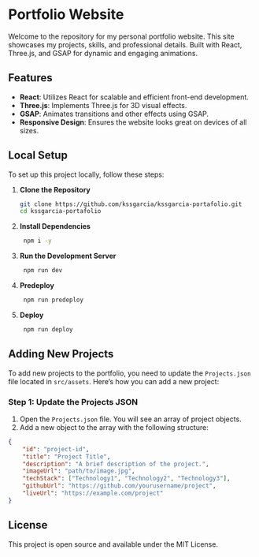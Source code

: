 # Portfolio Website

Welcome to the repository for my personal portfolio website. This site showcases my projects, skills, and professional details. Built with React, Three.js, and GSAP for dynamic and engaging animations.

## Features

- **React**: Utilizes React for scalable and efficient front-end development.
- **Three.js**: Implements Three.js for 3D visual effects.
- **GSAP**: Animates transitions and other effects using GSAP.
- **Responsive Design**: Ensures the website looks great on devices of all sizes.

## Local Setup

To set up this project locally, follow these steps:

1. **Clone the Repository**
   ```bash
   git clone https://github.com/kssgarcia/kssgarcia-portafolio.git
   cd kssgarcia-portafolio
   ```

2. **Install Dependencies**
   ```bash
    npm i -y
   ```
3. **Run the Development Server**
   ```bash
    npm run dev
   ```
4. **Predeploy**
   ```bash
    npm run predeploy
   ```
5. **Deploy**
   ```bash
    npm run deploy
   ```
## Adding New Projects

To add new projects to the portfolio, you need to update the `Projects.json` file located in `src/assets`. Here’s how you can add a new project:

### Step 1: Update the Projects JSON

1. Open the `Projects.json` file. You will see an array of project objects.
2. Add a new object to the array with the following structure:

```json
{
    "id": "project-id",
    "title": "Project Title",
    "description": "A brief description of the project.",
    "imageUrl": "path/to/image.jpg",
    "techStack": ["Technology1", "Technology2", "Technology3"],
    "githubUrl": "https://github.com/yourusername/project",
    "liveUrl": "https://example.com/project"
}
```

## License
This project is open source and available under the MIT License.
